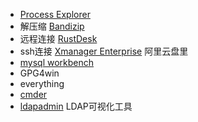 - [Process Explorer](https://docs.microsoft.com/en-us/sysinternals/downloads/process-explorer)
- 解压缩 [Bandizip](https://www.bandisoft.com/)
- 远程连接 [RustDesk](https://rustdesk.com/)
- ssh连接 [Xmanager Enterprise]() 阿里云盘里
- [mysql workbench](https://www.mysql.com/cn/products/workbench/)
- GPG4win
- everything
- [cmder](https://cmder.net/)
- [ldapadmin](http://www.ldapadmin.org/download/ldapadmin.html) LDAP可视化工具

